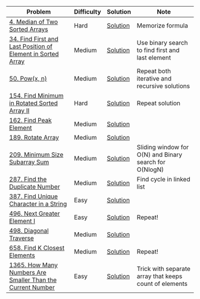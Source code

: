 
| Problem                                                                                                                                               | Difficulty | Solution                                                                               | Note                                                   |
|-------------------------------------------------------------------------------------------------------------------------------------------------------|------------|----------------------------------------------------------------------------------------|--------------------------------------------------------|
| [4. Median of Two Sorted Arrays](https://leetcode.com/problems/find-first-and-last-position-of-element-in-sorted-array/)                              | Hard       | [Solution](https://github.com/khaydarov/cs-labs/tree/master/leetcode/learn/array/4)    | Memorize formula                                       |
| [34. Find First and Last Position of Element in Sorted Array](https://leetcode.com/problems/find-first-and-last-position-of-element-in-sorted-array/) | Medium     | [Solution](https://github.com/khaydarov/cs-labs/tree/master/leetcode/learn/array/34)   | Use binary search to find first and last element       |
| [50. Pow(x, n)](https://leetcode.com/problems/powx-n/)                                                                                                | Medium     | [Solution](https://github.com/khaydarov/cs-labs/tree/master/leetcode/learn/array/50)   | Repeat both iterative and recursive solutions          |
| [154. Find Minimum in Rotated Sorted Array II](https://leetcode.com/problems/find-minimum-in-rotated-sorted-array-ii/)                                | Hard       | [Solution](https://github.com/khaydarov/cs-labs/tree/master/leetcode/learn/array/154)  | Repeat solution                                        |
| [162. Find Peak Element](https://leetcode.com/problems/find-peak-element/)                                                                            | Medium     | [Solution](https://github.com/khaydarov/cs-labs/tree/master/leetcode/learn/array/162)  |
| [189. Rotate Array](https://leetcode.com/problems/rotate-array/)                                                                                      | Medium     | [Solution](https://github.com/khaydarov/cs-labs/tree/master/leetcode/learn/array/189)  |
| [209. Minimum Size Subarray Sum](https://leetcode.com/problems/minimum-size-subarray-sum/)                                                            | Medium     | [Solution](https://github.com/khaydarov/cs-labs/tree/master/leetcode/learn/array/209)  | Sliding window for O(N) and Binary search for O(NlogN) |
| [287. Find the Duplicate Number](https://leetcode.com/problems/find-the-duplicate-number/)                                                            | Medium     | [Solution](https://github.com/khaydarov/cs-labs/tree/master/leetcode/learn/array/287)  | Find cycle in linked list                              |
| [387. Find Unique Character in a String](https://leetcode.com/problems/first-unique-character-in-a-string/)                                           | Easy       | [Solution](https://github.com/khaydarov/cs-labs/tree/master/leetcode/learn/array/387)  |
| [496. Next Greater Element I](https://leetcode.com/problems/next-greater-element-i/)                                                                  | Easy       | [Solution](https://github.com/khaydarov/cs-labs/tree/master/leetcode/learn/array/496)  | Repeat!                                                |
| [498. Diagonal Traverse](https://leetcode.com/problems/diagonal-traverse/)                                                                            | Medium     | [Solution](https://github.com/khaydarov/cs-labs/tree/master/leetcode/learn/array/498)  |
| [658. Find K Closest Elements](https://leetcode.com/problems/find-k-closest-elements/)                                                                | Medium     | [Solution](https://github.com/khaydarov/cs-labs/tree/master/leetcode/learn/array/658)  | Repeat!                                                |
| [1365. How Many Numbers Are Smaller Than the Current Number](https://leetcode.com/problems/how-many-numbers-are-smaller-than-the-current-number/)     | Easy       | [Solution](https://github.com/khaydarov/cs-labs/tree/master/leetcode/learn/array/1365) | Trick with separate array that keeps count of elements |